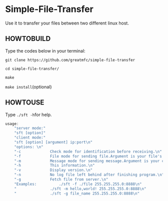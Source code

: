 # Simple-File-Transfer

Use it to transfer your files between two different linux host.

## HOWTOBUILD

Type the codes below in your terminal:

`git clone https://github.com/greatmfc/simple-file-transfer`

`cd simple-file-transfer/`

 `make`

`make install`(optional)

## HOWTOUSE

Type `./sft -h`for help.

```c
usage:
	"server mode:"
	"sft [option]"
	"client mode:"
	"sft [option] [argument] ip:port\n"
	"options: \n"
	"-c				Check mode for identification before receiving.\n"
	"-f				File mode for sending file.Argument is your file's path.\n"
	"-m				Message mode for sending message.Argument is your content.\n"
	"-h				This information.\n"
	"-v				Display version.\n"
	"-n				No log file left behind after finishing program.\n"
	"-g				Fetch file from server.\n"
	"Examples:			./sft -f ./file 255.255.255.0:8888\n"
	"				./sft -m hello,world! 255.255.255.0:8888\n"
	"				./sft -g file_name 255.255.255.0:8888\n"
```

